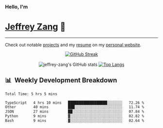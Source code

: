 
### Hello, I'm 
# [Jeffrey Zang](https://www.linkedin.com/in/jeffreyzang/) 🦀

---

Check out notable [projects](https://jeffz.dev/projects) and my [resume](https://jeffz.dev/resume) on my [personal website](https://jeffz.dev/).

<div align = 'center'>

[![GitHub Streak](https://github-readme-streak-stats.herokuapp.com/?user=jeffrey-zang&theme=tokyonight)](https://git.io/streak-stats)
<br></br>
![jeffrey-zang's GitHub stats](https://github-readme-stats.vercel.app/api?username=jeffrey-zang&show_icons=true&theme=tokyonight&hide_rank=true&hide=stars) 
[![Top Langs](https://github-readme-stats.vercel.app/api/top-langs/?username=jeffrey-zang&hide=ShaderLab,HLSL&layout=compact&theme=tokyonight)](https://github.com/anuraghazra/github-readme-stats)

</div>

## 📊 &nbsp;Weekly Development Breakdown
<!--START_SECTION:waka-->

```txt
Total Time: 5 hrs 5 mins

TypeScript   4 hrs 10 mins   ██████████████████░░░░░░░   72.26 %
Other        40 mins         ███░░░░░░░░░░░░░░░░░░░░░░   11.74 %
JSON         27 mins         ██░░░░░░░░░░░░░░░░░░░░░░░   07.84 %
Python       9 mins          ▓░░░░░░░░░░░░░░░░░░░░░░░░   02.82 %
Bash         9 mins          ▓░░░░░░░░░░░░░░░░░░░░░░░░   02.64 %
```

<!--END_SECTION:waka-->

